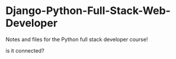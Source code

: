 # Django-Python-Full-Stack-Web-Developer
Notes and files for the Python full stack developer course!

is it connected?
